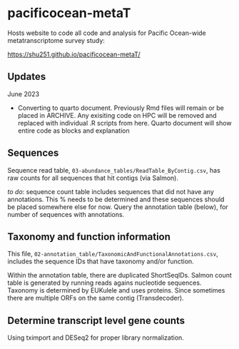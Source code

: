 # pacificocean-metaT

Hosts website to code all code and analysis for Pacific Ocean-wide metatranscriptome survey study:

https://shu251.github.io/pacificocean-metaT/

## Updates
June 2023

* Converting to quarto document. Previously Rmd files will remain or be placed in ARCHIVE. Any exisiting code on HPC will be removed and replaced with individual .R scripts from here. Quarto document will show entire code as blocks and explanation

## Sequences

Sequence read table, ```03-abundance_tables/ReadTable_ByContig.csv```, has raw counts for all sequences that hit contigs (via Salmon).

_to do_: sequence count table includes sequences that did not have any annotations. This % needs to be determined and these sequences should be placed somewhere else for now. Query the annotation table (below), for number of sequences with annotations.

## Taxonomy and function information

This file, ```02-annotation_table/TaxonomicAndFunctionalAnnotations.csv```, includes the sequence IDs that have taxonomy and/or function. 

Within the annotation table, there are duplicated ShortSeqIDs. Salmon count table is generated by running reads agains nucleotide sequences. Taxonomy is determined by EUKulele and uses proteins. Since sometimes there are multiple ORFs on the same contig (Transdecoder).

## Determine transcript level gene counts

Using tximport and DESeq2 for proper library normalization.
